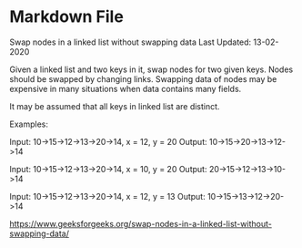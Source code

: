﻿# Markdown File


Swap nodes in a linked list without swapping data
Last Updated: 13-02-2020

Given a linked list and two keys in it, swap nodes for two given keys. Nodes should be swapped by changing links. Swapping data of nodes may be expensive in many situations when data contains many fields.

It may be assumed that all keys in linked list are distinct.

Examples:

Input:  10->15->12->13->20->14,  x = 12, y = 20
Output: 10->15->20->13->12->14

Input:  10->15->12->13->20->14,  x = 10, y = 20
Output: 20->15->12->13->10->14

Input:  10->15->12->13->20->14,  x = 12, y = 13
Output: 10->15->13->12->20->14

https://www.geeksforgeeks.org/swap-nodes-in-a-linked-list-without-swapping-data/